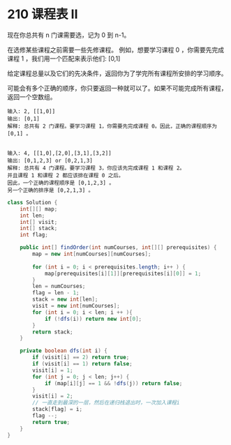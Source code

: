 # 210 课程表 II

现在你总共有 n 门课需要选，记为 0 到 n-1。

在选修某些课程之前需要一些先修课程。 例如，想要学习课程 0 ，你需要先完成课程 1 ，我们用一个匹配来表示他们: \[0,1\]

给定课程总量以及它们的先决条件，返回你为了学完所有课程所安排的学习顺序。

可能会有多个正确的顺序，你只要返回一种就可以了。如果不可能完成所有课程，返回一个空数组。

```text
输入: 2, [[1,0]] 
输出: [0,1] 
解释: 总共有 2 门课程。要学习课程 1，你需要先完成课程 0。因此，正确的课程顺序为 [0,1] 。


输入: 4, [[1,0],[2,0],[3,1],[3,2]] 
输出: [0,1,2,3] or [0,2,1,3] 
解释: 总共有 4 门课程。要学习课程 3，你应该先完成课程 1 和课程 2。
并且课程 1 和课程 2 都应该排在课程 0 之后。 
因此，一个正确的课程顺序是 [0,1,2,3] 。
另一个正确的排序是 [0,2,1,3] 。
```



```java
class Solution {
    int[][] map;
    int len;
    int[] visit;
    int[] stack;
    int flag;

    public int[] findOrder(int numCourses, int[][] prerequisites) {
        map = new int[numCourses][numCourses];
        
        for (int i = 0; i < prerequisites.length; i++ ) {
            map[prerequisites[i][1]][prerequisites[i][0]] = 1;
        }
        len = numCourses; 
        flag = len - 1;
        stack = new int[len];
        visit = new int[numCourses];
        for (int i = 0; i < len; i ++ ){
            if (!dfs(i)) return new int[0];
        }
        return stack;
    }

    private boolean dfs(int i) {
        if (visit[i] == 2) return true;
        if (visit[i] == 1) return false;
        visit[i] = 1;
        for (int j = 0; j < len; j++) {
            if (map[i][j] == 1 && !dfs(j)) return false;
        }
        visit[i] = 2;
        // 一直走到最深的一层，然后在递归栈退出时，一次加入课程i
        stack[flag] = i;
        flag --;
        return true;
    }
}
```

